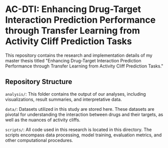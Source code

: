 # AC-DTI: Enhancing Drug-Target Interaction Prediction Performance through Transfer Learning from Activity Cliff Prediction Tasks
This repository contains the research and implementation details of my master thesis titled "Enhancing Drug-Target Interaction Prediction Performance through Transfer Learning from Activity Cliff Prediction Tasks." 

## Repository Structure
```analysis/```: This folder contains the output of our analyses, including visualizations, result summaries, and interpretative data.

```data/```: Datasets utilized in this study are stored here. These datasets are pivotal for understanding the interaction between drugs and their targets, as well as the nuances of activity cliffs.

```scripts/```: All code used in this research is located in this directory. The scripts encompass data processing, model training, evaluation metrics, and other computational procedures.
